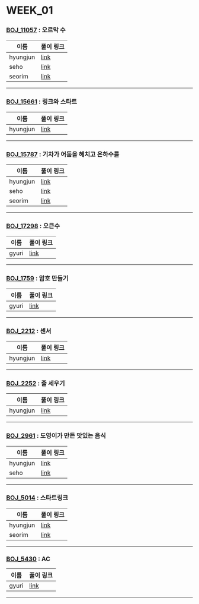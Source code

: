 # WEEK_01

### [BOJ_11057](https://boj.kr/11057) : 오르막 수

|이름|풀이 링크|
|--|--|
|hyungjun| [link](BOJ_11057/hyungjun.cpp)
|seho| [link](BOJ_11057/seho.java)
|seorim| [link](BOJ_11057/seorim.java)
---


### [BOJ_15661](https://boj.kr/15661) : 링크와 스타트

|이름|풀이 링크|
|--|--|
|hyungjun| [link](BOJ_15661/hyungjun.cpp)
---


### [BOJ_15787](https://boj.kr/15787) : 기차가 어둠을 헤치고 은하수를

|이름|풀이 링크|
|--|--|
|hyungjun| [link](BOJ_15787/hyungjun.cpp)
|seho| [link](BOJ_15787/seho.java)
|seorim| [link](BOJ_15787/seorim.java)
---


### [BOJ_17298](https://boj.kr/17298) : 오큰수

|이름|풀이 링크|
|--|--|
|gyuri| [link](BOJ_17298/gyuri.py)
---


### [BOJ_1759](https://boj.kr/1759) : 암호 만들기

|이름|풀이 링크|
|--|--|
|gyuri| [link](BOJ_1759/gyuri.py)
---


### [BOJ_2212](https://boj.kr/2212) : 센서

|이름|풀이 링크|
|--|--|
|hyungjun| [link](BOJ_2212/hyungjun.cpp)
---


### [BOJ_2252](https://boj.kr/2252) : 줄 세우기

|이름|풀이 링크|
|--|--|
|hyungjun| [link](BOJ_2252/hyungjun.cpp)
---


### [BOJ_2961](https://boj.kr/2961) : 도영이가 만든 맛있는 음식

|이름|풀이 링크|
|--|--|
|hyungjun| [link](BOJ_2961/hyungjun.cpp)
|seho| [link](BOJ_2961/seho.java)
---


### [BOJ_5014](https://boj.kr/5014) : 스타트링크

|이름|풀이 링크|
|--|--|
|hyungjun| [link](BOJ_5014/hyungjun.cpp)
|seorim| [link](BOJ_5014/seorim.java)
---


### [BOJ_5430](https://boj.kr/5430) : AC

|이름|풀이 링크|
|--|--|
|gyuri| [link](BOJ_5430/gyuri.py)
---
